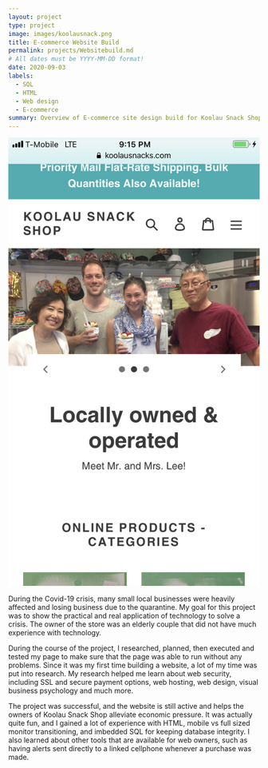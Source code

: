 ```yaml
---
layout: project
type: project
image: images/koolausnack.png
title: E-commerce Website Build
permalink: projects/Websitebuild.md
# All dates must be YYYY-MM-DD format!
date: 2020-09-03
labels:
  - SQL
  - HTML
  - Web design
  - E-commerce
summary: Overview of E-commerce site design build for Koolau Snack Shop, to alleviate economic pressure during Covid crisis.
---
```


<img class="ui medium right floated rounded image" src="../images/koolausnack.png">

During the Covid-19 crisis, many small local businesses were heavily affected and losing business due to the quarantine. My goal for this project was to show the practical and real application of technology to solve a crisis. The owner of the store was an elderly couple that did not have much experience with technology. 

During the course of the project, I researched, planned, then executed and tested my page to make sure that the page was able to run without any problems. Since it was my first time building a website, a lot of my time was put into research. My research helped me learn about web security, including SSL and secure payment options, web hosting, web design, visual business psychology and much more. 

The project was successful, and the website is still active and helps the owners of Koolau Snack Shop alleviate economic pressure. It was actually quite fun, and I gained a lot of experience with HTML, mobile vs full sized monitor transitioning, and imbedded SQL for keeping database integrity. I also learned about other tools that are available for web owners, such as having alerts sent directly to a linked cellphone whenever a purchase was made. 
 

